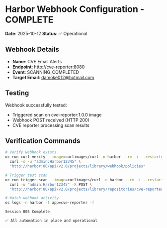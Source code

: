 # Harbor Webhook Configuration - COMPLETE

**Date**: 2025-10-12
**Status**: ✅ Operational

## Webhook Details

- **Name**: CVE Email Alerts
- **Endpoint**: http://cve-reporter:8080
- **Event**: SCANNING_COMPLETED
- **Target Email**: damoke012@hotmail.com

## Testing

Webhook successfully tested:
- Triggered scan on cve-reporter:1.0.0 image
- Webhook POST received (HTTP 200)
- CVE reporter processing scan results

## Verification Commands

```bash
# Verify webhook exists
oc run curl-verify --image=curlimages/curl -n harbor --rm -i --restart=Never -- \
  curl -s -u "admin:Harbor12345" \
  "http://harbor:80/api/v2.0/projects/library/webhook/policies"

# Trigger test scan
oc run trigger-scan --image=curlimages/curl -n harbor --rm -i --restart=Never -- \
  curl -u "admin:Harbor12345" -X POST \
  "http://harbor:80/api/v2.0/projects/library/repositories/cve-reporter/artifacts/1.0.0/scan"

# Watch webhook activity
oc logs -n harbor -l app=cve-reporter -f

Session 005 Complete

✅ All automation in place and operational
